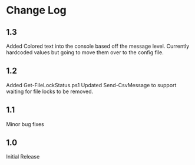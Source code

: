 # Change Log

## 1.3

Added Colored text into the console based off the message level. Currently hardcoded values but going to move them over to the config file.

## 1.2

Added Get-FileLockStatus.ps1
Updated Send-CsvMessage to support waiting for file locks to be removed.

## 1.1

Minor bug fixes

## 1.0

Initial Release